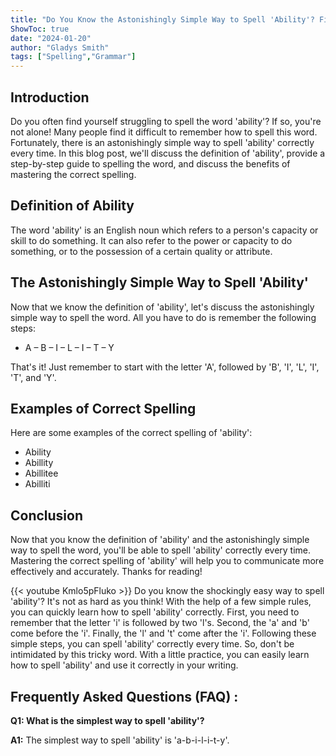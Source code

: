 ```yaml
---
title: "Do You Know the Astonishingly Simple Way to Spell 'Ability'? Find Out Now!"
ShowToc: true 
date: "2024-01-20"
author: "Gladys Smith" 
tags: ["Spelling","Grammar"]
---
```

## Introduction

Do you often find yourself struggling to spell the word 'ability'? If so, you're not alone! Many people find it difficult to remember how to spell this word. Fortunately, there is an astonishingly simple way to spell 'ability' correctly every time. In this blog post, we'll discuss the definition of 'ability', provide a step-by-step guide to spelling the word, and discuss the benefits of mastering the correct spelling.

## Definition of Ability

The word 'ability' is an English noun which refers to a person's capacity or skill to do something. It can also refer to the power or capacity to do something, or to the possession of a certain quality or attribute.

## The Astonishingly Simple Way to Spell 'Ability'

Now that we know the definition of 'ability', let's discuss the astonishingly simple way to spell the word. All you have to do is remember the following steps:

* A – B – I – L – I – T – Y

That's it! Just remember to start with the letter 'A', followed by 'B', 'I', 'L', 'I', 'T', and 'Y'.

## Examples of Correct Spelling

Here are some examples of the correct spelling of 'ability':

* Ability
* Abillity
* Abillitee
* Abilliti

## Conclusion

Now that you know the definition of 'ability' and the astonishingly simple way to spell the word, you'll be able to spell 'ability' correctly every time. Mastering the correct spelling of 'ability' will help you to communicate more effectively and accurately. Thanks for reading!

{{< youtube Kmlo5pFluko >}} 
Do you know the shockingly easy way to spell 'ability'? It's not as hard as you think! With the help of a few simple rules, you can quickly learn how to spell 'ability' correctly. First, you need to remember that the letter 'i' is followed by two 'l's. Second, the 'a' and 'b' come before the 'i'. Finally, the 'l' and 't' come after the 'i'. Following these simple steps, you can spell 'ability' correctly every time. So, don't be intimidated by this tricky word. With a little practice, you can easily learn how to spell 'ability' and use it correctly in your writing.

## Frequently Asked Questions (FAQ) :
**Q1: What is the simplest way to spell 'ability'?**

**A1:** The simplest way to spell 'ability' is 'a-b-i-l-i-t-y'.





